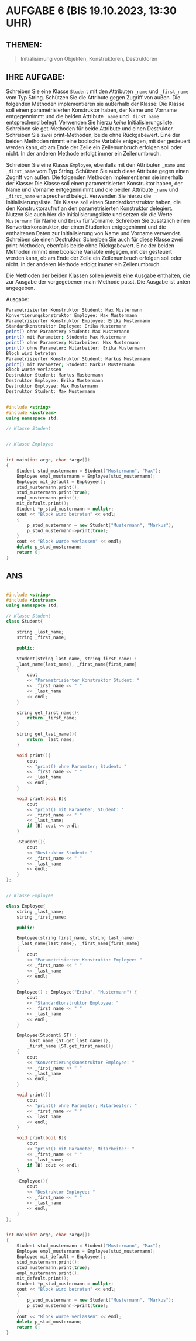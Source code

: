 # AUFGABE 6 (BIS 19.10.2023, 13:30 UHR)

## THEMEN:

> Initialisierung von Objekten, Konstruktoren, Destruktoren

## IHRE AUFGABE:

Schreiben Sie eine Klasse `Student` mit den Attributen `_name` und `_first_name` vom Typ String. Schützen Sie die Attribute gegen Zugriff von außen. Die folgenden Methoden implementieren sie außerhalb der Klasse: Die Klasse soll einen parametrisierten Konstruktor haben, der Name und Vorname entgegennimmt und die beiden Attribute `_name` und `_first_name` entsprechend belegt. Verwenden Sie hierzu _keine_ Initialisierungsliste. Schreiben sie get-Methoden für beide Attribute und einen Destruktor. Schreiben Sie zwei print-Methoden, beide ohne Rückgabewert. Eine der beiden Methoden nimmt eine boolsche Variable entgegen, mit der gesteuert werden kann, ob am Ende der Zeile ein Zeilenumbruch erfolgen soll oder nicht. In der anderen Methode erfolgt immer ein Zeilenumbruch.

Schreiben Sie eine Klasse `Employee`, ebenfalls mit den Attributen `_name` und `_first_name` vom Typ String. Schützen Sie auch diese Attribute gegen einen Zugriff von außen. Die folgenden Methoden implementieren sie innerhalb der Klasse: Die Klasse soll einen parametrisierten Konstruktor haben, der Name und Vorname entgegennimmt und die beiden Attribute `_name` und `_first_name` entsprechend belegt. Verwenden Sie hierzu die Initialisierungsliste. Die Klasse soll einen Standardkonstruktor haben, die den Konstruktoraufruf an den parametrisierten Konstruktor delegiert. Nutzen Sie auch hier die Initialisierungsliste und setzen sie die Werte `Mustermann` für Name und `Erika` für Vorname. Schreiben Sie zusätzlich einen Konvertierkonstruktor, der einen Studenten entgegenimmt und die enthaltenen Daten zur Initialisierung von Name und Vorname verwendet. Schreiben sie einen Destruktor. Schreiben Sie auch für diese Klasse zwei print-Methoden, ebenfalls beide ohne Rückgabewert. Eine der beiden Methoden nimmt eine boolsche Variable entgegen, mit der gesteuert werden kann, ob am Ende der Zeile ein Zeilenumbruch erfolgen soll oder nicht. In der anderen Methode erfolgt immer ein Zeilenumbruch.

Die Methoden der beiden Klassen sollen jeweils eine Ausgabe enthalten, die zur Ausgabe der vorgegebenen main-Methode passt. Die Ausgabe ist unten angegeben.

Ausgabe:

```bash
Parametrisierter Konstruktor Student: Max Mustermann
Konvertierungskonstruktor Employee: Max Mustermann
Parametrisierter Konstruktor Employee: Erika Mustermann
Standardkonstruktor Employee: Erika Mustermann
print() ohne Parameter; Student: Max Mustermann
print() mit Parameter; Student: Max Mustermann
print() ohne Parameter; Mitarbeiter: Max Mustermann
print() ohne Parameter; Mitarbeiter: Erika Mustermann
Block wird betreten
Parametrisierter Konstruktor Student: Markus Mustermann
print() mit Parameter; Student: Markus Mustermann
Block wurde verlassen
Destruktor Student: Markus Mustermann
Destruktor Employee: Erika Mustermann
Destruktor Employee: Max Mustermann
Destruktor Student: Max Mustermann
```

```cpp

#include <string>
#include <iostream>
using namespace std;

// Klasse Student


// Klasse Employee


int main(int argc, char *argv[])
{
    Student stud_mustermann = Student("Mustermann", "Max");
    Employee empl_mustermann = Employee(stud_mustermann);
    Employee mit_default = Employee();
    stud_mustermann.print();
    stud_mustermann.print(true);
    empl_mustermann.print();
    mit_default.print();
    Student *p_stud_mustermann = nullptr;
    cout << "Block wird betreten" << endl;
    {
        p_stud_mustermann = new Student("Mustermann", "Markus");
        p_stud_mustermann->print(true);
    }
    cout << "Block wurde verlassen" << endl;
    delete p_stud_mustermann;
    return 0;
}


```

## ANS

```cpp

#include <string>
#include <iostream>
using namespace std;

// Klasse Student
class Student{

	string _last_name;
	string _first_name;

	public:

	Student(string last_name, string first_name) :
	_last_name{last_name}, _first_name{first_name}
	{
		cout
		<< "Parametrisierter Konstruktor Student: "
		<< _first_name << " "
		<< _last_name
		<< endl;
	}

	string get_first_name(){
		return _first_name;
	}

	string get_last_name(){
		return _last_name;
	}

	void print(){
		cout
		<< "print() ohne Parameter; Student: "
		<< _first_name << " "
		<< _last_name
		<< endl;
	}

	void print(bool B){
		cout
		<< "print() mit Parameter; Student: "
		<< _first_name << " "
		<< _last_name;
		if (B) cout << endl;
	}

	~Student(){
		cout
		<< "Destruktor Student: "
		<< _first_name << " "
		<< _last_name
		<< endl;
	}
};


// Klasse Employee

class Employee{
	string _last_name;
	string _first_name;

	public:

	Employee(string first_name, string last_name)
	:_last_name{last_name}, _first_name{first_name}
	{
		cout
		<< "Parametrisierter Konstruktor Employee: "
		<< _first_name << " "
		<< _last_name
		<< endl;
	}

	Employee() : Employee("Erika", "Mustermann") {
		cout
		<< "Standardkonstruktor Employee: "
		<< _first_name << " "
		<< _last_name
		<< endl;
	}

	Employee(Student& ST) :
		_last_name {ST.get_last_name()},
		_first_name {ST.get_first_name()}
	{
		cout
		<< "Konvertierungskonstruktor Employee: "
		<< _first_name << " "
		<< _last_name
		<< endl;
	}

	void print(){
		cout
		<< "print() ohne Parameter; Mitarbeiter: "
		<< _first_name << " "
		<< _last_name
		<< endl;
	}

	void print(bool B){
		cout
		<< "print() mit Parameter; Mitarbeiter: "
		<< _first_name << " "
		<< _last_name;
		if (B) cout << endl;
	}

	~Employee(){
		cout
		<< "Destruktor Employee: "
		<< _first_name << " "
		<< _last_name
		<< endl;
	}
};


int main(int argc, char *argv[])
{
	Student stud_mustermann = Student("Mustermann", "Max");
	Employee empl_mustermann = Employee(stud_mustermann);
	Employee mit_default = Employee();
	stud_mustermann.print();
	stud_mustermann.print(true);
	empl_mustermann.print();
	mit_default.print();
	Student *p_stud_mustermann = nullptr;
	cout << "Block wird betreten" << endl;
	{
		p_stud_mustermann = new Student("Mustermann", "Markus");
		p_stud_mustermann->print(true);
	}
	cout << "Block wurde verlassen" << endl;
	delete p_stud_mustermann;
	return 0;
}

```